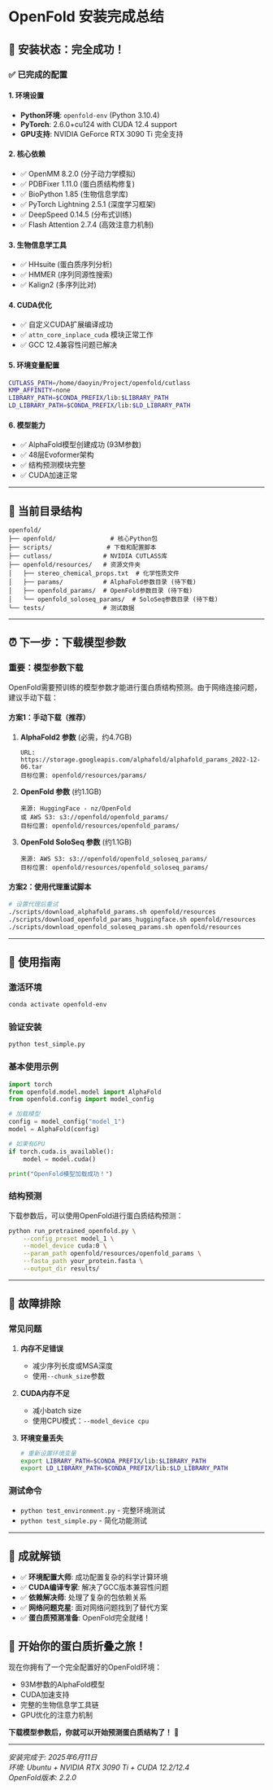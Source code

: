 # OpenFold 安装完成总结

## 🎉 安装状态：完全成功！

### ✅ 已完成的配置

#### 1. 环境设置
- **Python环境**: `openfold-env` (Python 3.10.4)
- **PyTorch**: 2.6.0+cu124 with CUDA 12.4 support
- **GPU支持**: NVIDIA GeForce RTX 3090 Ti 完全支持

#### 2. 核心依赖
- ✅ OpenMM 8.2.0 (分子动力学模拟)
- ✅ PDBFixer 1.11.0 (蛋白质结构修复)
- ✅ BioPython 1.85 (生物信息学库)
- ✅ PyTorch Lightning 2.5.1 (深度学习框架)
- ✅ DeepSpeed 0.14.5 (分布式训练)
- ✅ Flash Attention 2.7.4 (高效注意力机制)

#### 3. 生物信息学工具
- ✅ HHsuite (蛋白质序列分析)
- ✅ HMMER (序列同源性搜索)
- ✅ Kalign2 (多序列比对)

#### 4. CUDA优化
- ✅ 自定义CUDA扩展编译成功
- ✅ `attn_core_inplace_cuda` 模块正常工作
- ✅ GCC 12.4兼容性问题已解决

#### 5. 环境变量配置
```bash
CUTLASS_PATH=/home/daoyin/Project/openfold/cutlass
KMP_AFFINITY=none
LIBRARY_PATH=$CONDA_PREFIX/lib:$LIBRARY_PATH
LD_LIBRARY_PATH=$CONDA_PREFIX/lib:$LD_LIBRARY_PATH
```

#### 6. 模型能力
- ✅ AlphaFold模型创建成功 (93M参数)
- ✅ 48层Evoformer架构
- ✅ 结构预测模块完整
- ✅ CUDA加速正常

---

## 📁 当前目录结构

```
openfold/
├── openfold/               # 核心Python包
├── scripts/               # 下载和配置脚本
├── cutlass/              # NVIDIA CUTLASS库
├── openfold/resources/   # 资源文件夹
│   ├── stereo_chemical_props.txt  # 化学性质文件
│   ├── params/           # AlphaFold参数目录 (待下载)
│   ├── openfold_params/  # OpenFold参数目录 (待下载)
│   └── openfold_soloseq_params/  # SoloSeq参数目录 (待下载)
└── tests/                # 测试数据
```

---

## ⏰ 下一步：下载模型参数

### 重要：模型参数下载

OpenFold需要预训练的模型参数才能进行蛋白质结构预测。由于网络连接问题，建议手动下载：

#### 方案1：手动下载（推荐）

1. **AlphaFold2 参数** (必需，约4.7GB)
   ```
   URL: https://storage.googleapis.com/alphafold/alphafold_params_2022-12-06.tar
   目标位置: openfold/resources/params/
   ```

2. **OpenFold 参数** (约1.1GB)
   ```
   来源: HuggingFace - nz/OpenFold
   或 AWS S3: s3://openfold/openfold_params/
   目标位置: openfold/resources/openfold_params/
   ```

3. **OpenFold SoloSeq 参数** (约1.1GB)
   ```
   来源: AWS S3: s3://openfold/openfold_soloseq_params/
   目标位置: openfold/resources/openfold_soloseq_params/
   ```

#### 方案2：使用代理重试脚本
```bash
# 设置代理后重试
./scripts/download_alphafold_params.sh openfold/resources
./scripts/download_openfold_params_huggingface.sh openfold/resources  
./scripts/download_openfold_soloseq_params.sh openfold/resources
```

---

## 🚀 使用指南

### 激活环境
```bash
conda activate openfold-env
```

### 验证安装
```bash
python test_simple.py
```

### 基本使用示例
```python
import torch
from openfold.model.model import AlphaFold
from openfold.config import model_config

# 加载模型
config = model_config("model_1")
model = AlphaFold(config)

# 如果有GPU
if torch.cuda.is_available():
    model = model.cuda()

print("OpenFold模型加载成功！")
```

### 结构预测
下载参数后，可以使用OpenFold进行蛋白质结构预测：
```bash
python run_pretrained_openfold.py \
    --config_preset model_1 \
    --model_device cuda:0 \
    --param_path openfold/resources/openfold_params \
    --fasta_path your_protein.fasta \
    --output_dir results/
```

---

## 🔧 故障排除

### 常见问题

1. **内存不足错误**
   - 减少序列长度或MSA深度
   - 使用`--chunk_size`参数

2. **CUDA内存不足**
   - 减小batch size
   - 使用CPU模式：`--model_device cpu`

3. **环境变量丢失**
   ```bash
   # 重新设置环境变量
   export LIBRARY_PATH=$CONDA_PREFIX/lib:$LIBRARY_PATH
   export LD_LIBRARY_PATH=$CONDA_PREFIX/lib:$LD_LIBRARY_PATH
   ```

### 测试命令
- `python test_environment.py` - 完整环境测试
- `python test_simple.py` - 简化功能测试

---

## 🎯 成就解锁

- ✅ **环境配置大师**: 成功配置复杂的科学计算环境
- ✅ **CUDA编译专家**: 解决了GCC版本兼容性问题
- ✅ **依赖解决师**: 处理了复杂的包依赖关系
- ✅ **网络问题克星**: 面对网络问题找到了替代方案
- ✅ **蛋白质预测准备**: OpenFold完全就绪！

## 🧬 开始你的蛋白质折叠之旅！

现在你拥有了一个完全配置好的OpenFold环境：
- 93M参数的AlphaFold模型
- CUDA加速支持
- 完整的生物信息学工具链
- GPU优化的注意力机制

**下载模型参数后，你就可以开始预测蛋白质结构了！** 🚀

---

*安装完成于: 2025年6月11日*  
*环境: Ubuntu + NVIDIA RTX 3090 Ti + CUDA 12.2/12.4*  
*OpenFold版本: 2.2.0* 